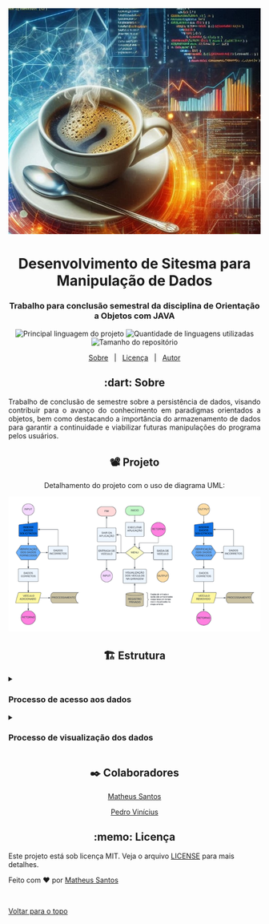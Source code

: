 <div align="center" id="top"> 
  <img src="./img/java_persistencia.jpg" alt="Java Persistencia de dados" />
</div>

<h1 align="center">Desenvolvimento de Sitesma para Manipulação de Dados</h1>

<h3 align="center">Trabalho para conclusão semestral da disciplina de Orientação a Objetos com JAVA</h3>

<p align="center">
  <img alt="Principal linguagem do projeto" src="https://img.shields.io/github/languages/top/Mathbull/DESENVOLVENDO-SISTEMA-P-MANIPULACAO-DE-DADOS-JAVA?color=56BEB8">

  <img alt="Quantidade de linguagens utilizadas" src="https://img.shields.io/github/languages/count/Mathbull/DESENVOLVENDO-SISTEMA-P-MANIPULACAO-DE-DADOS-JAVA?color=56BEB8">

  <img alt="Tamanho do repositório" src="https://img.shields.io/github/repo-size/Mathbull/DESENVOLVENDO-SISTEMA-P-MANIPULACAO-DE-DADOS-JAVA?color=56BEB8">
 
</p>

<p align="center">
  <a href="#dart-sobre">Sobre</a> &#xa0; | &#xa0; 
  <a href="#memo-licença">Licença</a> &#xa0; | &#xa0;
  <a href="https://github.com/Mathbull" target="_blank">Autor</a>
</p>

<h2 align='center'>  :dart: Sobre </h2>

<p align="justify">
  Trabalho de conclusão de semestre sobre a persistência de dados, visando contribuir para o avanço do conhecimento em paradigmas orientados a objetos, bem como destacando a importância do armazenamento de dados para garantir a continuidade e viabilizar futuras manipulações do programa pelos usuários.
</p>

<h2 align='center'>📽️ Projeto</h2>
<p align="center">Detalhamento do projeto com o uso de diagrama UML:</p>

<div  align="center" >
    <img src="./img/uml.png" alt="Estrutura do programa usando diagrama UML" />
 </div>


<h2 align="center" > 🏗️ Estrutura </h2>

<details>
  <summary> <h3> Processo de acesso aos dados </h3> </summary>
 
A Classe `LerGaragemCSV`  é onde está todo o método utilizado para ler e retornar os dados presentes no csv, são eles: 
 
O método `pegaCsv(String file)` lê o conteúdo de um arquivo CSV e retorna os dados como uma única string. Ele primeiro abre o arquivo especificado usando um `FileInputStream` e, em seguida, usa um `InputStreamReader` com codificação UTF-8 para lê-lo como texto. O método cria um `BufferReader ` para facilitar a leitura da linha. Enquanto o arquivo CSV tiver linha, o método lê e adiciona a linha à variável de string criada, separando cada linha por um ponto e vírgula (;) entre elas. Caso ocorra uma exceção de E/S(IOException), o método imprimirá “erro pegaCsv”. Finalmente, a string de concatenação com o arquivo CSV é retornada. 

O método `guardarCarro(Carro aCar, String filePath)` adiciona uma nova entrada de carro no final do arquivo CSV. Ele abre o arquivo em modo de anexação utilizando um `FileWriter` com o parâmetro `true`, permitindo adicionar dados sem sobrescrever o conteúdo já existente. Esse `FileWriter` é envolvido em um `BufferedWriter` para melhorar a eficiência da escrita, e um `PrintWriter` é usado para facilitar a formatação da saída. Os dados do carro (ano, marca, modelo e placa) são então escritos no arquivo CSV, separados por vírgulas para que não ocorra erros, caso ocorra, uma exceção de E/S (IOException) acontecerá e o método simplesmente imprime uma linha em branco. 

O método `removerCar(String filePath, String aGaragem)` reescreve o arquivo CSV sem a entrada do carro especificado, passando a ideia de que o carro foi removido. Ele abre o arquivo em modo de escrita utilizando um `FileOutputStream`, o que sobrescreve todo o conteúdo existente. O `FileOutputStream` é envolvido em um `OutputStreamWriter` com codificação UTF-8, e um `PrintWriter` é criado para facilitar a escrita no arquivo. A string `aGaragem` é dividida em um array de strings utilizando o delimitador `;`, e o método itera sobre este array, escrevendo cada linha no arquivo CSV. Em caso de uma exceção de E/S (IOException), o método imprime "Erro na removerCar". 

Resumindo, o método `pegaCsv` lê o conteúdo de um arquivo CSV e retorna uma string com todas as linhas associadas e separadas por ponto e vírgula. O método `saveCar` adiciona uma nova linha contendo os dados do carro ao final do arquivo CSV. O método `removeCar` substitui o arquivo CSV sem especificar uma linha, sem o carro especificado removendo efetivamente o carro. Esses métodos usam estruturas de controle e fluxos de E/S para executar operações comuns em arquivos CSV e usam tratamento básico de exceções para lidar com erros de E/S.

</details>
<details>
  <summary>  <h3> Processo de visualização dos dados </h3> </summary>

A classe `Menu` é responsável por gerenciar a exibição de opções e informações para os usuários. Seus métodos oferecem funcionalidades para apresentar títulos, diferentes menus e limpar o terminal, organizando a interação do usuário de forma clara e intuitiva. 

O método `title()` exibe o título principal de forma centralizada, utilizando um separador para destacá-lo. 

Por meio do método `menu()`, diferentes menus são apresentados conforme cada uma das opções fornecidas. Por exemplo, para a remoção de veículos, são dadas instruções sobre o formato da placa e um prompt para inserir a placa do veículo a ser retirado. Da mesma forma, o método trata outras opções, como visualizar os carros na garagem ou adicionar outro veículo, fornecendo orientações para cada uma das ações. 

O método `LimparTerminal()` limpa o terminal para uma melhor experiência visual. Em resumo, a classe Menu facilita a interação do usuário com o sistema de gerenciamento da garagem, fornecendo uma interface organizada e intuitiva para conseguir acessar as diferentes funcionalidades do aplicativo.
 
</details>

<h2 align="center" >✒️ Colaboradores</h2>

<p align='center'><a href="https://github.com/Mathbull">Matheus Santos </a></p>
<p align='center'><a href="https://github.com/viniz0x">Pedro Vinícius </a></p>

<h2 align="center" > :memo: Licença</h2>


Este projeto está sob licença MIT. Veja o arquivo [LICENSE](LICENSE.md) para mais detalhes.


Feito com :heart: por <a href="https://github.com/Mathbull" target="_blank">Matheus Santos</a>

&#xa0;

<a href="#top">Voltar para o topo</a>
